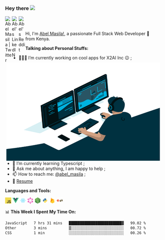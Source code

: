 ### Hey there <img src="https://media.giphy.com/media/hvRJCLFzcasrR4ia7z/giphy.gif" width="25px">

<a href="https://twitter.com/abel_masila">
  <img align="left" alt="Abel Masila | Twitter" width="22px" src="https://raw.githubusercontent.com/peterthehan/peterthehan/master/assets/twitter.svg" />
</a>
<a href="https://www.linkedin.com/in/abelmasila">
  <img align="left" alt="Abel's LinkedIN" width="22px" src="https://raw.githubusercontent.com/peterthehan/peterthehan/master/assets/linkedin.svg" />
</a>
<a href="https://www.facebook.com/abel.masila">
  <img align="left" alt="Abel's Reddit" width="22px" src="https://raw.githubusercontent.com/peterthehan/peterthehan/master/assets/facebook.svg" />
</a>
<br />
<br />

Hi, I'm [Abel Masila!](https://www.masila.ml/), a passionate Full Stack Web Developer 🚀 from Kenya.

<img align="right" alt="GIF" src="https://github.com/abel-masila/abel-masila/blob/master/code.gif?raw=true" width="500" height="320" />

**Talking about Personal Stuffs:**

- 👨🏽‍💻 I’m currently working on cool apps for X2AI Inc :wink: ;
- 🌱 I’m currently learning Typescript ;
- 💬 Ask me about anything, I am happy to help ;
- 📫 How to reach me: [@abel_masila](https://twitter.com/abel_masila) ;
- 📝 [Resume](https://drive.google.com/file/d/0B_lP6TceTGwgbGlJUjBoSzhzOEhKZDctOFlSdkcyRjY0QnBN/view?usp=sharing)

**Languages and Tools:**

<code><img height="20" src="https://raw.githubusercontent.com/github/explore/80688e429a7d4ef2fca1e82350fe8e3517d3494d/topics/javascript/javascript.png"></code>
<code><img height="20" src="https://raw.githubusercontent.com/github/explore/80688e429a7d4ef2fca1e82350fe8e3517d3494d/topics/vue/vue.png"></code>
<code><img height="20" src="https://raw.githubusercontent.com/github/explore/80688e429a7d4ef2fca1e82350fe8e3517d3494d/topics/react/react.png"></code>
<code><img height="20" src="https://raw.githubusercontent.com/github/explore/5c058a388828bb5fde0bcafd4bc867b5bb3f26f3/topics/graphql/graphql.png"></code>
<code><img height="20" src="https://raw.githubusercontent.com/github/explore/80688e429a7d4ef2fca1e82350fe8e3517d3494d/topics/nodejs/nodejs.png"></code>
<code><img height="20" src="https://raw.githubusercontent.com/github/explore/80688e429a7d4ef2fca1e82350fe8e3517d3494d/topics/python/python.png"></code>
<code><img height="20" src="https://raw.githubusercontent.com/github/explore/80688e429a7d4ef2fca1e82350fe8e3517d3494d/topics/firebase/firebase.png"></code>
<code><img height="20" src="https://raw.githubusercontent.com/github/explore/80688e429a7d4ef2fca1e82350fe8e3517d3494d/topics/git/git.png"></code>

📊 **This Week I Spent My Time On:**

<!--START_SECTION:waka-->
```text
JavaScript   7 hrs 31 mins   ████████████████████████▓   99.02 % 
Other        3 mins          ▒░░░░░░░░░░░░░░░░░░░░░░░░   00.72 % 
CSS          1 min           ░░░░░░░░░░░░░░░░░░░░░░░░░   00.26 % 
```
<!--END_SECTION:waka-->
